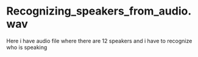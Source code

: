 # Recognizing_speakers_from_audio.wav
Here i have audio file where there are 12 speakers and i have to recognize who is speaking 
